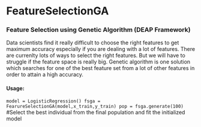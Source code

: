 # FeatureSelectionGA
### Feature Selection using Genetic Algorithm (DEAP Framework)

Data scientists find it really difficult to choose the right features to get maximum accuracy especially if you are dealing with a lot of features. There are currenlty lots of ways to select the right features. But we will have to struggle if the feature space is really big. Genetic algorithm is one solution which searches for one of the best feature set from a lot of other features in order to attain a high accuracy.

#### Usage:
`model = LogisticRegression()
fsga = FearureSelectionGA(model,x_train,y_train)
pop = fsga.generate(100)`
#Select the best individual from the final population and fit the initialized model



